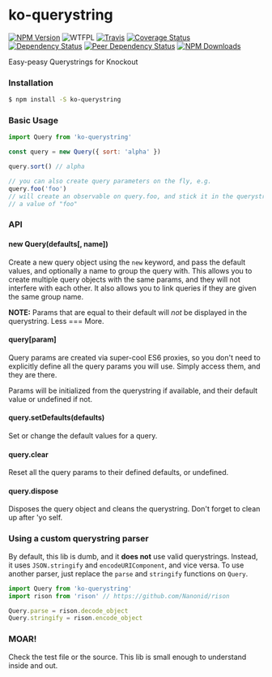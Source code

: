 # ko-querystring

[![NPM Version](https://img.shields.io/npm/v/ko-querystring.svg)](https://www.npmjs.com/package/ko-querystring)
![WTFPL](https://img.shields.io/npm/l/ko-querystring.svg)
[![Travis](https://img.shields.io/travis/Profiscience/ko-querystring.svg)](https://travis-ci.org/Profiscience/ko-querystring)
[![Coverage Status](https://coveralls.io/repos/github/Profiscience/ko-querystring/badge.svg?branch=master)](https://coveralls.io/github/Profiscience/ko-querystring?branch=master)
[![Dependency Status](https://img.shields.io/david/Profiscience/ko-querystring.svg)](https://david-dm.org/Profiscience/ko-querystring)
[![Peer Dependency Status](https://img.shields.io/david/peer/Profiscience/ko-querystring.svg?maxAge=2592000)](https://david-dm.org/Profiscience/ko-querystring#info=peerDependencies&view=table)
[![NPM Downloads](https://img.shields.io/npm/dt/ko-querystring.svg?maxAge=2592000)](http://npm-stat.com/charts.html?package=ko-querystring&author=&from=&to=)

Easy-peasy Querystrings for Knockout

### Installation
```bash
$ npm install -S ko-querystring
```

### Basic Usage
```javascript
import Query from 'ko-querystring'

const query = new Query({ sort: 'alpha' })

query.sort() // alpha

// you can also create query parameters on the fly, e.g.
query.foo('foo')
// will create an observable on query.foo, and stick it in the querystring with
// a value of "foo"
```

### API

#### new Query(defaults[, name])
Create a new query object using the `new` keyword, and pass the default values,
and optionally a name to group the query with. This allows you to create multiple
query objects with the same params, and they will not interfere with each other.
It also allows you to link queries if they are given the same group name.

__NOTE:__ Params that are equal to their default will _not_ be displayed in the
querystring. Less === More.

#### query[param]
Query params are created via super-cool ES6 proxies, so you don't need to explicitly
define all the query params you will use. Simply access them, and they are there.

Params will be initialized from the querystring if available, and their default
value or undefined if not.

#### query.setDefaults(defaults)
Set or change the default values for a query.

#### query.clear
Reset all the query params to their defined defaults, or undefined.

#### query.dispose
Disposes the query object and cleans the querystring. Don't forget to clean up after 'yo self.

### Using a custom querystring parser
By default, this lib is dumb, and it **does not** use valid querystrings. Instead,
it uses `JSON.stringify` and `encodeURIComponent`, and vice versa. To use another
parser, just replace the `parse` and `stringify` functions on `Query`.

```javascript
import Query from 'ko-querystring'
import rison from 'rison' // https://github.com/Nanonid/rison

Query.parse = rison.decode_object
Query.stringify = rison.encode_object
```

### MOAR!

Check the test file or the source. This lib is small enough to understand inside
and out.
